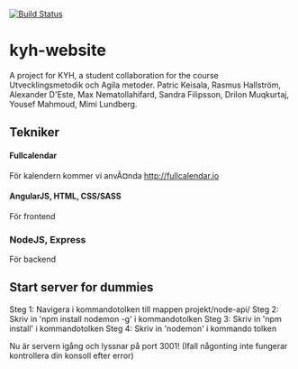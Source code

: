 [![Build Status](https://travis-ci.org/ElisFilipsson/kyh-website.svg?branch=development)](https://travis-ci.org/ElisFilipsson/kyh-website)

# kyh-website

A project for KYH, a student collaboration for the course Utvecklingsmetodik och Agila metoder. Patric Keisala, Rasmus Hallström, Alexander D'Este, Max Nematollahifard, Sandra Filipsson, Drilon Muqkurtaj, Yousef Mahmoud, Mimi Lundberg.

## Tekniker

#### Fullcalendar
För kalendern kommer vi anvÃ¤nda http://fullcalendar.io

#### AngularJS, HTML, CSS/SASS
För frontend

### NodeJS, Express
För backend

## Start server  for dummies
Steg 1: Navigera i kommandotolken till mappen projekt/node-api/
Steg 2: Skriv in 'npm install nodemon -g' i kommandotolken
Steg 3: Skriv in 'npm install' i kommandotolken
Steg 4: Skriv in 'nodemon' i kommando tolken

Nu är servern igång och lyssnar på port 3001! 
(Ifall någonting inte fungerar kontrollera din konsoll efter error)
